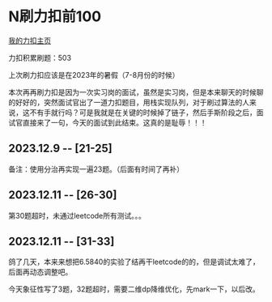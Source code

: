 # N刷力扣前100
[我的力扣主页](https://leetcode.cn/u/vvizardly-haibthfp/)

力扣积累刷题：503

上次刷力扣应该是在2023年的暑假（7-8月份的时候）

本次再再刷力扣是因为一次实习岗的面试，虽然是实习岗，但是本来聊天的时候聊的好好的，突然面试官出了一道力扣题目，用栈实现队列，对于刷过算法的人来说，这不有手就行吗？可是我就是在关键的时候掉了链子，然后手斯阶段之后，面试官直接来了一句，今天的面试到此结束。这真的是耻辱！！！

## 2023.12.9 -- [21-25]
备注：使用分治再实现一遍23题。（后面有时间了再补）

## 2023.12.11 -- [26-30]
第30题超时，未通过leetcode所有测试。。。

## 2023.12.11 -- [31-33]
鸽了几天，本来来想把6.5840的实验了结再干leetcode的的，但是调试太难了，后面再动态调整吧。

今天象征性写了3题，32题超时，需要二维dp降维优化，先mark一下，以后改。